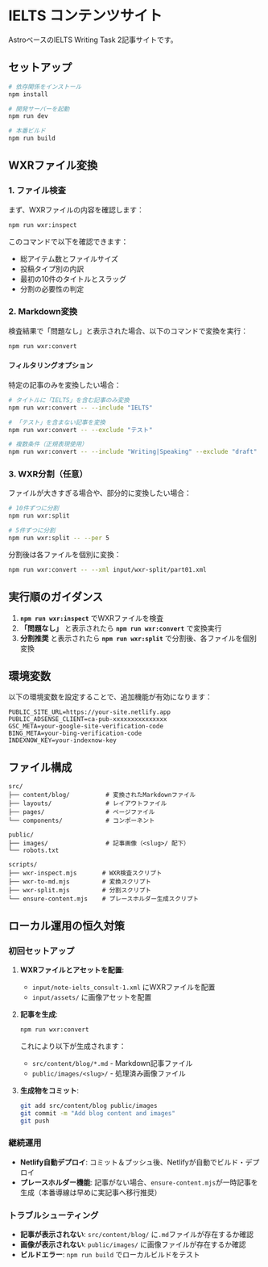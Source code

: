 # IELTS コンテンツサイト

AstroベースのIELTS Writing Task 2記事サイトです。

## セットアップ

```bash
# 依存関係をインストール
npm install

# 開発サーバーを起動
npm run dev

# 本番ビルド
npm run build
```

## WXRファイル変換

### 1. ファイル検査

まず、WXRファイルの内容を確認します：

```bash
npm run wxr:inspect
```

このコマンドで以下を確認できます：
- 総アイテム数とファイルサイズ
- 投稿タイプ別の内訳
- 最初の10件のタイトルとスラッグ
- 分割の必要性の判定

### 2. Markdown変換

検査結果で「問題なし」と表示された場合、以下のコマンドで変換を実行：

```bash
npm run wxr:convert
```

#### フィルタリングオプション

特定の記事のみを変換したい場合：

```bash
# タイトルに「IELTS」を含む記事のみ変換
npm run wxr:convert -- --include "IELTS"

# 「テスト」を含まない記事を変換
npm run wxr:convert -- --exclude "テスト"

# 複数条件（正規表現使用）
npm run wxr:convert -- --include "Writing|Speaking" --exclude "draft"
```

### 3. WXR分割（任意）

ファイルが大きすぎる場合や、部分的に変換したい場合：

```bash
# 10件ずつに分割
npm run wxr:split

# 5件ずつに分割
npm run wxr:split -- --per 5
```

分割後は各ファイルを個別に変換：

```bash
npm run wxr:convert -- --xml input/wxr-split/part01.xml
```

## 実行順のガイダンス

1. **`npm run wxr:inspect`** でWXRファイルを検査
2. **「問題なし」** と表示されたら **`npm run wxr:convert`** で変換実行
3. **分割推奨** と表示されたら **`npm run wxr:split`** で分割後、各ファイルを個別変換

## 環境変数

以下の環境変数を設定することで、追加機能が有効になります：

```env
PUBLIC_SITE_URL=https://your-site.netlify.app
PUBLIC_ADSENSE_CLIENT=ca-pub-xxxxxxxxxxxxxxx
GSC_META=your-google-site-verification-code
BING_META=your-bing-verification-code
INDEXNOW_KEY=your-indexnow-key
```

## ファイル構成

```
src/
├── content/blog/          # 変換されたMarkdownファイル
├── layouts/               # レイアウトファイル
├── pages/                 # ページファイル
└── components/            # コンポーネント

public/
├── images/                # 記事画像（<slug>/ 配下）
└── robots.txt

scripts/
├── wxr-inspect.mjs       # WXR検査スクリプト
├── wxr-to-md.mjs         # 変換スクリプト
├── wxr-split.mjs         # 分割スクリプト
└── ensure-content.mjs    # プレースホルダー生成スクリプト
```

## ローカル運用の恒久対策

### 初回セットアップ
1. **WXRファイルとアセットを配置**:
   - `input/note-ielts_consult-1.xml` にWXRファイルを配置
   - `input/assets/` に画像アセットを配置

2. **記事を生成**:
   ```bash
   npm run wxr:convert
   ```
   これにより以下が生成されます：
   - `src/content/blog/*.md` - Markdown記事ファイル
   - `public/images/<slug>/` - 処理済み画像ファイル

3. **生成物をコミット**:
   ```bash
   git add src/content/blog public/images
   git commit -m "Add blog content and images"
   git push
   ```

### 継続運用
- **Netlify自動デプロイ**: コミット＆プッシュ後、Netlifyが自動でビルド・デプロイ
- **プレースホルダー機能**: 記事がない場合、`ensure-content.mjs`が一時記事を生成（本番導線は早めに実記事へ移行推奨）

### トラブルシューティング
- **記事が表示されない**: `src/content/blog/` に`.md`ファイルが存在するか確認
- **画像が表示されない**: `public/images/` に画像ファイルが存在するか確認
- **ビルドエラー**: `npm run build` でローカルビルドをテスト
